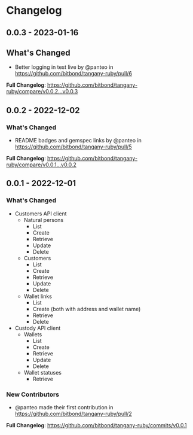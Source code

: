 # Changelog

## 0.0.3 - 2023-01-16

## What's Changed

- Better logging in test live by @panteo in https://github.com/bitbond/tangany-ruby/pull/6

**Full Changelog**: https://github.com/bitbond/tangany-ruby/compare/v0.0.2...v0.0.3

## 0.0.2 - 2022-12-02

### What's Changed

- README badges and gemspec links by @panteo in https://github.com/bitbond/tangany-ruby/pull/5

**Full Changelog**: https://github.com/bitbond/tangany-ruby/compare/v0.0.1...v0.0.2

## 0.0.1 - 2022-12-01

### What's Changed

- Customers API client
  - Natural persons
    - List
    - Create
    - Retrieve
    - Update
    - Delete
  - Customers
    - List
    - Create
    - Retrieve
    - Update
    - Delete
  - Wallet links
    - List
    - Create (both with address and wallet name)
    - Retrieve
    - Delete
- Custody API client
  - Wallets
    - List
    - Create
    - Retrieve
    - Update
    - Delete
  - Wallet statuses
    - Retrieve

### New Contributors

- @panteo made their first contribution in https://github.com/bitbond/tangany-ruby/pull/2

**Full Changelog**: https://github.com/bitbond/tangany-ruby/commits/v0.0.1
